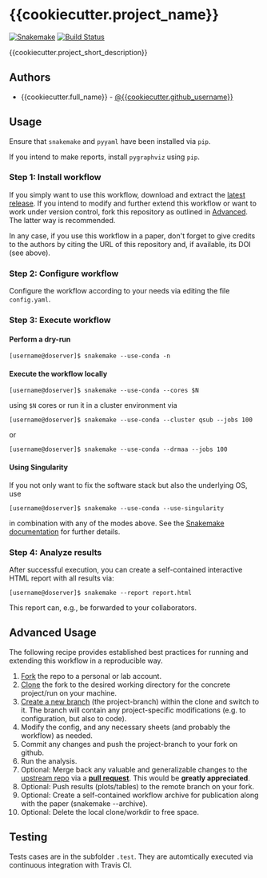 # {{cookiecutter.project_name}}

[![Snakemake](https://img.shields.io/badge/snakemake-≥{{cookiecutter.min_snakemake_version}}-brightgreen.svg)](https://snakemake.bitbucket.io)
[![Build Status](https://travis-ci.org/vallenderlab/{{cookiecutter.repo_name}}.svg?branch=master)](https://travis-ci.org/vallenderlab/{{cookiecutter.repo_name}})

{{cookiecutter.project_short_description}}

## Authors

* {{cookiecutter.full_name}} - [@{{cookiecutter.github_username}}](https://github.com/{{cookiecutter.github_username}})

## Usage

Ensure that `snakemake` and `pyyaml` have been installed via `pip`.

If you intend to make reports, install `pygraphviz` using `pip`.

### Step 1: Install workflow

If you simply want to use this workflow, download and extract the [latest release](https://github.com/vallenderlab/{{cookiecutter.repo_name}}/releases).
If you intend to modify and further extend this workflow or want to work under version control, fork this repository as outlined in [Advanced](#advanced). The latter way is recommended.

In any case, if you use this workflow in a paper, don't forget to give credits to the authors by citing the URL of this repository and, if available, its DOI (see above).

### Step 2: Configure workflow

Configure the workflow according to your needs via editing the file `config.yaml`.

### Step 3: Execute workflow

#### Perform a dry-run

```console
[username@doserver]$ snakemake --use-conda -n
```

#### Execute the workflow locally
    
```console
[username@doserver]$ snakemake --use-conda --cores $N
```

using `$N` cores or run it in a cluster environment via

```console
[username@doserver]$ snakemake --use-conda --cluster qsub --jobs 100
```

or

```console
[username@doserver]$ snakemake --use-conda --drmaa --jobs 100
```

#### Using Singularity

If you not only want to fix the software stack but also the underlying OS, use

```console
[username@doserver]$ snakemake --use-conda --use-singularity
```

in combination with any of the modes above.
See the [Snakemake documentation](https://snakemake.readthedocs.io/en/stable/executable.html) for further details.

### Step 4: Analyze results

After successful execution, you can create a self-contained interactive HTML report with all results via:

```console
[username@doserver]$ snakemake --report report.html
```
This report can, e.g., be forwarded to your collaborators.

## Advanced Usage

The following recipe provides established best practices for running and extending this workflow in a reproducible way.

1. [Fork](https://help.github.com/en/articles/fork-a-repo) the repo to a personal or lab account.
2. [Clone](https://help.github.com/en/articles/cloning-a-repository) the fork to the desired working directory for the concrete project/run on your machine.
3. [Create a new branch](https://git-scm.com/docs/gittutorial#_managing_branches) (the project-branch) within the clone and switch to it. The branch will contain any project-specific modifications (e.g. to configuration, but also to code).
4. Modify the config, and any necessary sheets (and probably the workflow) as needed.
5. Commit any changes and push the project-branch to your fork on github.
6. Run the analysis.
7. Optional: Merge back any valuable and generalizable changes to the [upstream repo](https://github.com/vallenderlab/{{cookiecutter.repo_name}}) via a [**pull request**](https://help.github.com/en/articles/creating-a-pull-request). This would be **greatly appreciated**.
8. Optional: Push results (plots/tables) to the remote branch on your fork.
9. Optional: Create a self-contained workflow archive for publication along with the paper (snakemake --archive).
10. Optional: Delete the local clone/workdir to free space.


## Testing

Tests cases are in the subfolder `.test`. They are automtically executed via continuous integration with Travis CI.
